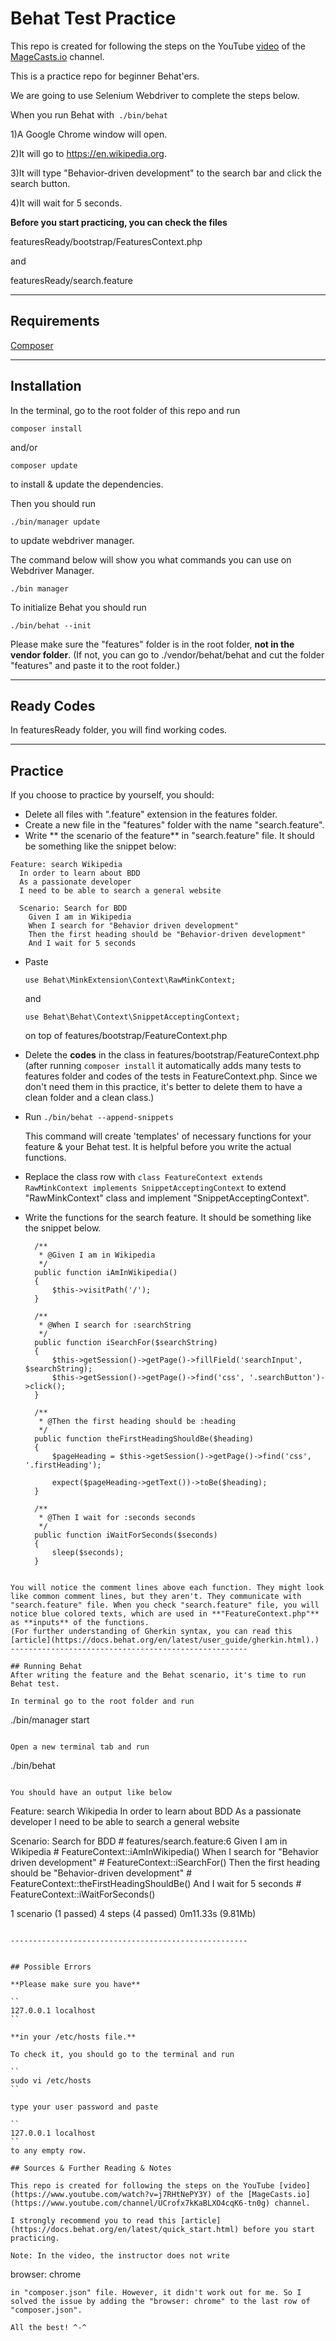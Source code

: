 # Behat Test Practice
This repo is created for following the steps on the YouTube [video](https://www.youtube.com/watch?v=j7RHtNePY3Y) of the [MageCasts.io](https://www.youtube.com/channel/UCrofx7kKaBLXO4cqK6-tn0g) channel.

This is a practice repo for beginner Behat'ers.

We are going to use Selenium Webdriver to complete the steps below.

When you run Behat with`` ./bin/behat``

1)A Google Chrome window will open.

2)It will go to https://en.wikipedia.org.

3)It will type "Behavior-driven development" to the search bar and click the search button.

4)It will wait for 5 seconds.


**Before you start practicing, you can check the files**

featuresReady/bootstrap/FeaturesContext.php

and

featuresReady/search.feature

-----------------------------------------------------
## Requirements

[Composer](composer.org)

-----------------------------------------------------

## Installation
In the terminal, go to the root folder of this repo and run

``
composer install
``

and/or

``composer update``

to install & update the dependencies.

Then you should run

``
./bin/manager update
``

to update webdriver manager.


The command below will show you what commands you can use on Webdriver Manager.

``
./bin manager
``

To initialize Behat you should run

``
./bin/behat --init
``


Please make sure the "features" folder is in the root folder, **not in the vendor folder**. (If not, you can go to ./vendor/behat/behat and cut the folder "features" and paste it to the root folder.)




-----------------------------------------------------
## Ready Codes

In featuresReady folder, you will find working codes.

-----------------------------------------------------
## Practice

If you choose to practice by yourself, you should:

* Delete all files with ".feature" extension in the features folder.
* Create a new file in the "features" folder with the name "search.feature".
* Write ** the scenario of the feature** in "search.feature" file. It should be something like the snippet below:
~~~
Feature: search Wikipedia
  In order to learn about BDD
  As a passionate developer
  I need to be able to search a general website

  Scenario: Search for BDD
    Given I am in Wikipedia
    When I search for "Behavior driven development"
    Then the first heading should be "Behavior-driven development"
    And I wait for 5 seconds
~~~

* Paste

  ``use Behat\MinkExtension\Context\RawMinkContext;``

  and

  ``use Behat\Behat\Context\SnippetAcceptingContext;``

  on top of features/bootstrap/FeatureContext.php

* Delete the **codes** in the class in features/bootstrap/FeatureContext.php (after running ``composer install`` it automatically adds many tests to features folder and codes of the tests in FeatureContext.php. Since we don't need them in this practice, it's better to delete them to have a clean folder and a clean class.)
* Run
  ``
  ./bin/behat --append-snippets
  ``

  This command will create 'templates' of necessary functions for your feature & your Behat test.
  It is helpful before you write the actual functions.

* Replace the class row with
  `` class FeatureContext extends RawMinkContext implements SnippetAcceptingContext
  ``
  to extend "RawMinkContext" class and implement "SnippetAcceptingContext".

* Write the functions for the search feature. It should be something like the snippet below.


  ~~~
    /**
     * @Given I am in Wikipedia
     */
    public function iAmInWikipedia()
    {
        $this->visitPath('/');
    }

    /**
     * @When I search for :searchString
     */
    public function iSearchFor($searchString)
    {
        $this->getSession()->getPage()->fillField('searchInput', $searchString);
        $this->getSession()->getPage()->find('css', '.searchButton')->click();
    }

    /**
     * @Then the first heading should be :heading
     */
    public function theFirstHeadingShouldBe($heading)
    {
        $pageHeading = $this->getSession()->getPage()->find('css', '.firstHeading');

        expect($pageHeading->getText())->toBe($heading);
    }

    /**
     * @Then I wait for :seconds seconds
     */
    public function iWaitForSeconds($seconds)
    {
        sleep($seconds);
    }
~~~

You will notice the comment lines above each function. They might look like common comment lines, but they aren't. They communicate with "search.feature" file. When you check "search.feature" file, you will notice blue colored texts, which are used in **"FeatureContext.php"** as **inputs** of the functions.
(For further understanding of Gherkin syntax, you can read this [article](https://docs.behat.org/en/latest/user_guide/gherkin.html).)
-----------------------------------------------------

## Running Behat
After writing the feature and the Behat scenario, it's time to run Behat test.

In terminal go to the root folder and run

~~~
./bin/manager start
~~~

Open a new terminal tab and run

~~~
./bin/behat
~~~

You should have an output like below

~~~
Feature: search Wikipedia
  In order to learn about BDD
  As a passionate developer
  I need to be able to search a general website

  Scenario: Search for BDD                                         # features/search.feature:6
    Given I am in Wikipedia                                        # FeatureContext::iAmInWikipedia()
    When I search for "Behavior driven development"                # FeatureContext::iSearchFor()
    Then the first heading should be "Behavior-driven development" # FeatureContext::theFirstHeadingShouldBe()
    And I wait for 5 seconds                                       # FeatureContext::iWaitForSeconds()

1 scenario (1 passed)
4 steps (4 passed)
0m11.33s (9.81Mb)

~~~

-----------------------------------------------------


## Possible Errors

**Please make sure you have**

``
127.0.0.1 localhost
``

**in your /etc/hosts file.**

To check it, you should go to the terminal and run

``
sudo vi /etc/hosts
``

type your user password and paste

``
127.0.0.1 localhost
``
to any empty row.

## Sources & Further Reading & Notes

This repo is created for following the steps on the YouTube [video](https://www.youtube.com/watch?v=j7RHtNePY3Y) of the [MageCasts.io](https://www.youtube.com/channel/UCrofx7kKaBLXO4cqK6-tn0g) channel.

I strongly recommend you to read this [article](https://docs.behat.org/en/latest/quick_start.html) before you start practicing.

Note: In the video, the instructor does not write
~~~
browser: chrome
~~~
in "composer.json" file. However, it didn't work out for me. So I solved the issue by adding the "browser: chrome" to the last row of "composer.json".

All the best! ^-^
